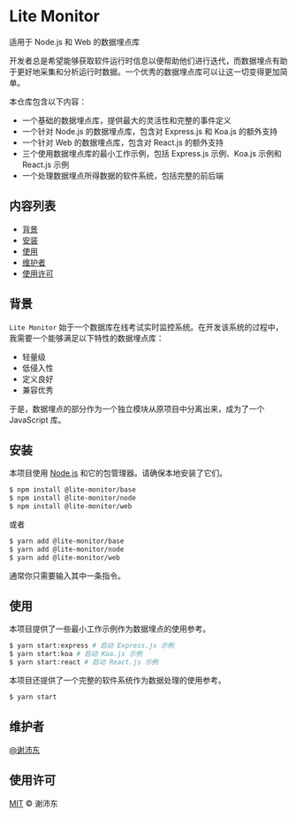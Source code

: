 # Lite Monitor

适用于 Node.js 和 Web 的数据埋点库

开发者总是希望能够获取软件运行时信息以便帮助他们进行迭代，而数据埋点有助于更好地采集和分析运行时数据。一个优秀的数据埋点库可以让这一切变得更加简单。

本仓库包含以下内容：

- 一个基础的数据埋点库，提供最大的灵活性和完整的事件定义
- 一个针对 Node.js 的数据埋点库，包含对 Express.js 和 Koa.js 的额外支持
- 一个针对 Web 的数据埋点库，包含对 React.js 的额外支持
- 三个使用数据埋点库的最小工作示例，包括 Express.js 示例、Koa.js 示例和 React.js 示例
- 一个处理数据埋点所得数据的软件系统，包括完整的前后端

## 内容列表

- [背景](#背景)
- [安装](#安装)
- [使用](#使用)
- [维护者](#维护者)
- [使用许可](#使用许可)

## 背景

`Lite Monitor` 始于一个数据库在线考试实时监控系统。在开发该系统的过程中，我需要一个能够满足以下特性的数据埋点库：

- 轻量级
- 低侵入性
- 定义良好
- 兼容优秀

于是，数据埋点的部分作为一个独立模块从原项目中分离出来，成为了一个 JavaScript 库。

## 安装

本项目使用 [Node.js](https://nodejs.org) 和它的包管理器。请确保本地安装了它们。

```sh
$ npm install @lite-monitor/base
$ npm install @lite-monitor/node
$ npm install @lite-monitor/web
```

或者

```sh
$ yarn add @lite-monitor/base
$ yarn add @lite-monitor/node
$ yarn add @lite-monitor/web
```

通常你只需要输入其中一条指令。

## 使用

本项目提供了一些最小工作示例作为数据埋点的使用参考。

```sh
$ yarn start:express # 启动 Express.js 示例
$ yarn start:koa # 启动 Koa.js 示例
$ yarn start:react # 启动 React.js 示例
```

本项目还提供了一个完整的软件系统作为数据处理的使用参考。

```sh
$ yarn start
```

## 维护者

[@谢沛东](https://github.com/peidongxie)

## 使用许可

[MIT](LICENSE) © 谢沛东
